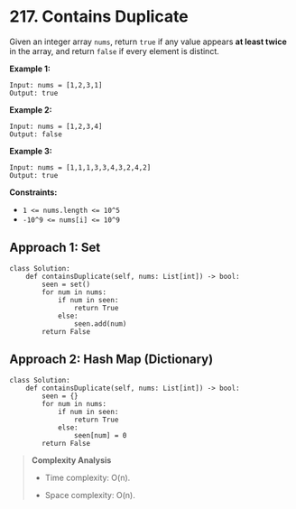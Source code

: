 # 217. Contains Duplicate

Given an integer array `nums`, return `true` if any value appears **at least twice** in the array, and return `false` if every element is distinct.

**Example 1:**

```
Input: nums = [1,2,3,1]
Output: true
```

**Example 2:**

```
Input: nums = [1,2,3,4]
Output: false
```

**Example 3:**

```
Input: nums = [1,1,1,3,3,4,3,2,4,2]
Output: true
```

**Constraints:**

- `1 <= nums.length <= 10^5`
- `-10^9 <= nums[i] <= 10^9`

## Approach 1: Set

```python3
class Solution:
    def containsDuplicate(self, nums: List[int]) -> bool:
        seen = set()
        for num in nums:
            if num in seen:
                return True
            else:
                seen.add(num)
        return False
```

## Approach 2: Hash Map (Dictionary)

```python3
class Solution:
    def containsDuplicate(self, nums: List[int]) -> bool:
        seen = {}
        for num in nums:
            if num in seen:
                return True
            else:
                seen[num] = 0
        return False
```

> **Complexity Analysis**
>
> - Time complexity: O(n).
>
> - Space complexity: O(n).
